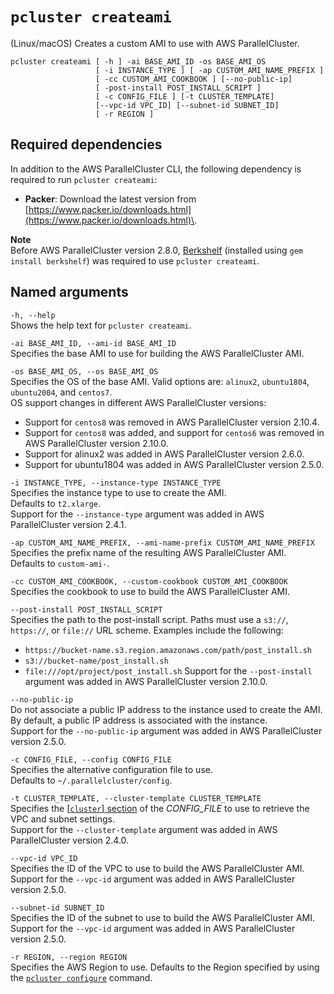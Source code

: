 # `pcluster createami`<a name="pcluster.createami"></a>

\(Linux/macOS\) Creates a custom AMI to use with AWS ParallelCluster\.

```
pcluster createami [ -h ] -ai BASE_AMI_ID -os BASE_AMI_OS
                   [ -i INSTANCE_TYPE ] [ -ap CUSTOM_AMI_NAME_PREFIX ]
                   [ -cc CUSTOM_AMI_COOKBOOK ] [--no-public-ip]
                   [ -post-install POST_INSTALL_SCRIPT ]
                   [ -c CONFIG_FILE ] [-t CLUSTER_TEMPLATE]
                   [--vpc-id VPC_ID] [--subnet-id SUBNET_ID]
                   [ -r REGION ]
```

## Required dependencies<a name="pcluster.createami.required-dependencies"></a>

In addition to the AWS ParallelCluster CLI, the following dependency is required to run `pcluster createami`:
+ **Packer**: Download the latest version from [https://www.packer.io/downloads.html](https://www.packer.io/downloads.html)\.

**Note**  
Before AWS ParallelCluster version 2\.8\.0, [Berkshelf](https://github.com/berkshelf/berkshelf) \(installed using `gem install berkshelf`\) was required to use `pcluster createami`\.

## Named arguments<a name="pcluster.createami.namedarg"></a>

`-h, --help`  
Shows the help text for `pcluster createami`\.

`-ai BASE_AMI_ID, --ami-id BASE_AMI_ID`  
Specifies the base AMI to use for building the AWS ParallelCluster AMI\.

`-os BASE_AMI_OS, --os BASE_AMI_OS`  
Specifies the OS of the base AMI\. Valid options are: `alinux2`, `ubuntu1804`, `ubuntu2004`, and `centos7`\.  
OS support changes in different AWS ParallelCluster versions:  
+ Support for `centos8` was removed in AWS ParallelCluster version 2\.10\.4\.
+ Support for `centos8` was added, and support for `centos6` was removed in AWS ParallelCluster version 2\.10\.0\.
+ Support for alinux2 was added in AWS ParallelCluster version 2\.6\.0\.
+ Support for ubuntu1804 was added in AWS ParallelCluster version 2\.5\.0\.

`-i INSTANCE_TYPE, --instance-type INSTANCE_TYPE`  
Specifies the instance type to use to create the AMI\.  
Defaults to `t2.xlarge`\.  
Support for the `--instance-type` argument was added in AWS ParallelCluster version 2\.4\.1\.

`-ap CUSTOM_AMI_NAME_PREFIX, --ami-name-prefix CUSTOM_AMI_NAME_PREFIX`  
Specifies the prefix name of the resulting AWS ParallelCluster AMI\.  
Defaults to `custom-ami-`\.

`-cc CUSTOM_AMI_COOKBOOK, --custom-cookbook CUSTOM_AMI_COOKBOOK`  
Specifies the cookbook to use to build the AWS ParallelCluster AMI\.

`--post-install POST_INSTALL_SCRIPT`  
Specifies the path to the post\-install script\. Paths must use a `s3://`, `https://`, or `file://` URL scheme\. Examples include the following:  
+ `https://bucket-name.s3.region.amazonaws.com/path/post_install.sh`
+ `s3://bucket-name/post_install.sh`
+ `file:///opt/project/post_install.sh`
Support for the `--post-install` argument was added in AWS ParallelCluster version 2\.10\.0\.

`--no-public-ip`  
Do not associate a public IP address to the instance used to create the AMI\. By default, a public IP address is associated with the instance\.  
Support for the `--no-public-ip` argument was added in AWS ParallelCluster version 2\.5\.0\.

`-c CONFIG_FILE, --config CONFIG_FILE`  
Specifies the alternative configuration file to use\.  
Defaults to `~/.parallelcluster/config`\.

`-t CLUSTER_TEMPLATE, --cluster-template CLUSTER_TEMPLATE`  
Specifies the [\[`cluster`\] section](cluster-definition.md) of the *CONFIG\_FILE* to use to retrieve the VPC and subnet settings\.  
Support for the `--cluster-template` argument was added in AWS ParallelCluster version 2\.4\.0\.

`--vpc-id VPC_ID`  
Specifies the ID of the VPC to use to build the AWS ParallelCluster AMI\.  
Support for the `--vpc-id` argument was added in AWS ParallelCluster version 2\.5\.0\.

`--subnet-id SUBNET_ID`  
Specifies the ID of the subnet to use to build the AWS ParallelCluster AMI\.  
Support for the `--vpc-id` argument was added in AWS ParallelCluster version 2\.5\.0\.

`-r REGION, --region REGION`  
Specifies the AWS Region to use\. Defaults to the Region specified by using the [`pcluster configure`](pcluster.configure.md) command\.